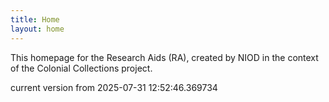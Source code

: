 ```yaml
---
title: Home
layout: home
---
```


This homepage for the Research Aids (RA), created by NIOD in the context of the Colonial Collections project. 


current version from 2025-07-31 12:52:46.369734